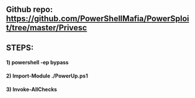 ## Github repo: https://github.com/PowerShellMafia/PowerSploit/tree/master/Privesc

## STEPS:

#### 1) powershell -ep bypass

#### 2) Import-Module ./PowerUp.ps1

#### 3) Invoke-AllChecks
